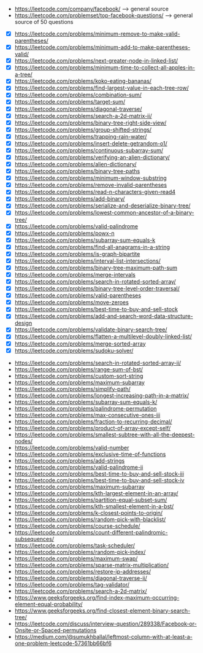 - https://leetcode.com/company/facebook/ --> general source 
- https://leetcode.com/problemset/top-facebook-questions/ --> general source of 50 questions
- [x] https://leetcode.com/problems/minimum-remove-to-make-valid-parentheses/
- [x] https://leetcode.com/problems/minimum-add-to-make-parentheses-valid/
- [x] https://leetcode.com/problems/next-greater-node-in-linked-list/
- [x] https://leetcode.com/problems/minimum-time-to-collect-all-apples-in-a-tree/
- [x] https://leetcode.com/problems/koko-eating-bananas/
- [x] https://leetcode.com/problems/find-largest-value-in-each-tree-row/
- [x] https://leetcode.com/problems/combination-sum/
- [x] https://leetcode.com/problems/target-sum/
- [x] https://leetcode.com/problems/diagonal-traverse/
- [x] https://leetcode.com/problems/search-a-2d-matrix-ii/
- [x] https://leetcode.com/problems/binary-tree-right-side-view/
- [x] https://leetcode.com/problems/group-shifted-strings/
- [x] https://leetcode.com/problems/trapping-rain-water/
- [x] https://leetcode.com/problems/insert-delete-getrandom-o1/
- [x] https://leetcode.com/problems/continuous-subarray-sum/
- [x] https://leetcode.com/problems/verifying-an-alien-dictionary/
- [x] https://leetcode.com/problems/alien-dictionary/
- [x] https://leetcode.com/problems/binary-tree-paths
- [x] https://leetcode.com/problems/minimum-window-substring
- [x] https://leetcode.com/problems/remove-invalid-parentheses
- [x] https://leetcode.com/problems/read-n-characters-given-read4 
- [x] https://leetcode.com/problems/add-binary/
- [x] https://leetcode.com/problems/serialize-and-deserialize-binary-tree/
- [x] https://leetcode.com/problems/lowest-common-ancestor-of-a-binary-tree/
- [x] https://leetcode.com/problems/valid-palindrome
- [x] https://leetcode.com/problems/powx-n 
- [x] https://leetcode.com/problems/subarray-sum-equals-k
- [x] https://leetcode.com/problems/find-all-anagrams-in-a-string
- [x] https://leetcode.com/problems/is-graph-bipartite 
- [x] https://leetcode.com/problems/interval-list-intersections/
- [x] https://leetcode.com/problems/binary-tree-maximum-path-sum
- [x] https://leetcode.com/problems/merge-intervals
- [x] https://leetcode.com/problems/search-in-rotated-sorted-array/
- [x] https://leetcode.com/problems/binary-tree-level-order-traversal/
- [x] https://leetcode.com/problems/valid-parentheses
- [x] https://leetcode.com/problems/move-zeroes
- [x] https://leetcode.com/problems/best-time-to-buy-and-sell-stock
- [x] https://leetcode.com/problems/add-and-search-word-data-structure-design
- [x] https://leetcode.com/problems/validate-binary-search-tree/ 
- [x] https://leetcode.com/problems/flatten-a-multilevel-doubly-linked-list/ 
- [x] https://leetcode.com/problems/merge-sorted-array
- [x] https://leetcode.com/problems/sudoku-solver/
- https://leetcode.com/problems/search-in-rotated-sorted-array-ii/
- https://leetcode.com/problems/range-sum-of-bst/
- https://leetcode.com/problems/custom-sort-string
- https://leetcode.com/problems/maximum-subarray
- https://leetcode.com/problems/simplify-path/
- https://leetcode.com/problems/longest-increasing-path-in-a-matrix/
- https://leetcode.com/problems/subarray-sum-equals-k/
- https://leetcode.com/problems/palindrome-permutation
- https://leetcode.com/problems/max-consecutive-ones-iii
- https://leetcode.com/problems/fraction-to-recurring-decimal/
- https://leetcode.com/problems/product-of-array-except-self/
- https://leetcode.com/problems/smallest-subtree-with-all-the-deepest-nodes/
- https://leetcode.com/problems/valid-number
- https://leetcode.com/problems/exclusive-time-of-functions
- https://leetcode.com/problems/add-strings
- https://leetcode.com/problems/valid-palindrome-ii
- https://leetcode.com/problems/best-time-to-buy-and-sell-stock-iii
- https://leetcode.com/problems/best-time-to-buy-and-sell-stock-iv
- https://leetcode.com/problems/maximum-subarray
- https://leetcode.com/problems/kth-largest-element-in-an-array/
- https://leetcode.com/problems/partition-equal-subset-sum/
- https://leetcode.com/problems/kth-smallest-element-in-a-bst/
- https://leetcode.com/problems/k-closest-points-to-origin/
- https://leetcode.com/problems/random-pick-with-blacklist/
- https://leetcode.com/problems/course-schedule/
- https://leetcode.com/problems/count-different-palindromic-subsequences/
- https://leetcode.com/problems/task-scheduler/
- https://leetcode.com/problems/random-pick-index/
- https://leetcode.com/problems/maximum-swap/
- https://leetcode.com/problems/sparse-matrix-multiplication/
- https://leetcode.com/problems/restore-ip-addresses/
- https://leetcode.com/problems/diagonal-traverse-ii/
- https://leetcode.com/problems/tag-validator/
- https://leetcode.com/problems/search-a-2d-matrix/
- https://www.geeksforgeeks.org/find-index-maximum-occurring-element-equal-probability/
- https://www.geeksforgeeks.org/find-closest-element-binary-search-tree/
- https://leetcode.com/discuss/interview-question/289338/Facebook-or-Onsite-or-Spaced-permutations
- https://medium.com/@sumukhballal/leftmost-column-with-at-least-a-one-problem-leetcode-57361bb66bf6
